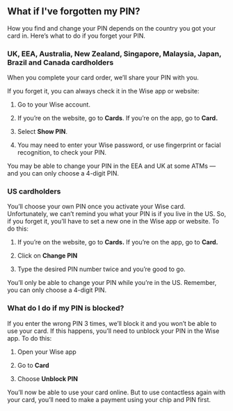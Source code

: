 ## What if I've forgotten my PIN?  
How you find and change your PIN depends on the country you got your card in. Here’s what to do if you forget your PIN.

### UK, EEA, Australia, New Zealand, Singapore, Malaysia, Japan, Brazil and Canada cardholders

When you complete your card order, we’ll share your PIN with you.

If you forget it, you can always check it in the Wise app or website:

  1. Go to your Wise account.

  2. If you’re on the website, go to **Cards**. If you’re on the app, go to **Card.**

  3. Select **Show PIN**.

  4. You may need to enter your Wise password, or use fingerprint or facial recognition, to check your PIN.




You may be able to change your PIN in the EEA and UK at some ATMs — and you can only choose a 4-digit PIN.

### US cardholders

You’ll choose your own PIN once you activate your Wise card. Unfortunately, we can’t remind you what your PIN is if you live in the US. So, if you forget it, you’ll have to set a new one in the Wise app or website. To do this:

  1. If you’re on the website, go to **Cards.** If you’re on the app, go to **Card.**

  2. Click on **Change PIN**

  3. Type the desired PIN number twice and you’re good to go.




You’ll only be able to change your PIN while you’re in the US. Remember, you can only choose a 4-digit PIN. 

### What do I do if my PIN is blocked? 

If you enter the wrong PIN 3 times, we’ll block it and you won’t be able to use your card. If this happens, you’ll need to unblock your PIN in the Wise app. To do this:

  1. Open your Wise app

  2. Go to **Card**

  3. Choose **Unblock PIN**




You’ll now be able to use your card online. But to use contactless again with your card, you’ll need to make a payment using your chip and PIN first.